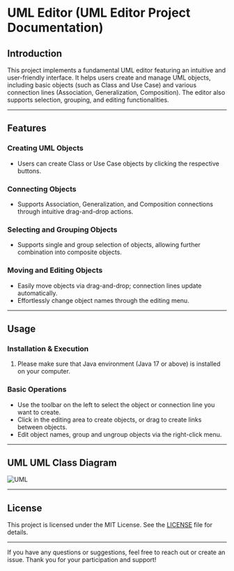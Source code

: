 
# UML Editor (UML Editor Project Documentation)

## Introduction
This project implements a fundamental UML editor featuring an intuitive and user-friendly interface. It helps users create and manage UML objects, including basic objects (such as Class and Use Case) and various connection lines (Association, Generalization, Composition). The editor also supports selection, grouping, and editing functionalities.

---

## Features

### Creating UML Objects
- Users can create Class or Use Case objects by clicking the respective buttons.

### Connecting Objects
- Supports Association, Generalization, and Composition connections through intuitive drag-and-drop actions.

### Selecting and Grouping Objects
- Supports single and group selection of objects, allowing further combination into composite objects.

### Moving and Editing Objects
- Easily move objects via drag-and-drop; connection lines update automatically.
- Effortlessly change object names through the editing menu.

---

## Usage

### Installation & Execution
1. Please make sure that Java environment (Java 17 or above) is installed on your computer.


### Basic Operations
- Use the toolbar on the left to select the object or connection line you want to create.
- Click in the editing area to create objects, or drag to create links between objects.
- Edit object names, group and ungroup objects via the right-click menu.

---

## UML UML Class Diagram
![UML]([https://github.com/user-attachments/assets/386b4a87-1ae6-4bfc-837e-aaf3f6caee3d](https://github.com/sarkar0613/UMLeditor/blob/main/UML.jpg))

---

## License
This project is licensed under the MIT License. See the [LICENSE](LICENSE) file for details.

---
If you have any questions or suggestions, feel free to reach out or create an issue. Thank you for your participation and support! 

